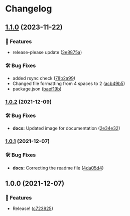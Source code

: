 # Changelog

## [1.1.0](https://www.github.com/Pilaton/MacSync/compare/v1.0.2...v1.1.0) (2023-11-22)


### 🎉 Features

* release-please update ([3e8875a](https://www.github.com/Pilaton/MacSync/commit/3e8875ab3960e5f6cafd06cb409b153feef362ed))


### 🛠️ Bug Fixes

* added rsync check ([78b2a99](https://www.github.com/Pilaton/MacSync/commit/78b2a9965c009f75002b20d4062e0594e7fe01ad))
* Changed file formatting from 4 spaces to 2 ([acb49b5](https://www.github.com/Pilaton/MacSync/commit/acb49b51dcb33e675f7fffbdcbbb0331345e98a5))
* package.json ([baef19b](https://www.github.com/Pilaton/MacSync/commit/baef19b791d5403e40d5d6489efecc8a6b2e9560))

### [1.0.2](https://www.github.com/Pilaton/MacSync/compare/v1.0.1...v1.0.2) (2021-12-09)


### 🛠️ Bug Fixes

* **docs:** Updated image for documentation ([2e34e32](https://www.github.com/Pilaton/MacSync/commit/2e34e321fbd3bde88821b9f94db0afc0e108c11b))

### [1.0.1](https://www.github.com/Pilaton/MacSync/compare/v1.0.0...v1.0.1) (2021-12-07)


### 🛠️ Bug Fixes

* **docs:** Correcting the readme file ([4da05d4](https://www.github.com/Pilaton/MacSync/commit/4da05d470c50d2acaebc3595a8c08a9605f44008))

## 1.0.0 (2021-12-07)


### 🎉 Features

* Release! ([c723925](https://www.github.com/Pilaton/MacSync/commit/c723925e3d77e081f6a6c0de91baf5cc7c7c2684))
